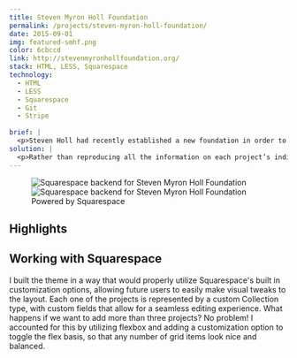 ```yaml
---
title: Steven Myron Holl Foundation
permalink: /projects/steven-myron-holl-foundation/
date: 2015-09-01
img: featured-smhf.png
color: 6cbccd
link: http://stevenmyronhollfoundation.org/
stack: HTML, LESS, Squarespace
technology:
  - HTML
  - LESS
  - Squarespace
  - Git
  - Stripe
  
brief: | 
  <p>Steven Holl had recently established a new foundation in order to promote his various side projects, including 32BNY, a digital publication; 'T' Space, an art gallery and the firm's extensive model and watercolor archive.</p>
solution: |
  <p>Rather than reproducing all the information on each project’s individual website, I worked with Steven himself to design a simple landing page which provided a brief introduction to each project. I developed the branding in a way that complimented the existing firm/project branding, incorporating the strict grids and blue from Steven Holl Architects and the image link styling of 32BNY. I also integrated Stripe in order to provide potential donors with an easier way to pay.</p> 
---
```

<figure class="projects__image-wrapper row row--full" style="background-color: #{{ page.color }}">
  <div class="projects__col--half">
    <img class="projects__image" src="{{ site.imgurl }}smhf-squarespace.PNG" alt="Squarespace backend for Steven Myron Holl Foundation">
  </div>
  <div class="projects__col--half">
    <img class="projects__image" src="{{ site.imgurl }}smhf-squarespace-2.PNG" alt="Squarespace backend for Steven Myron Holl Foundation">
  </div>
  <figcaption class="projects__caption">
  Powered by Squarespace
  </figcaption>
</figure>

<div class="row">
  <section class="text-block">
    <h2>Highlights</h2>
    <h2 class="subheading">Working with Squarespace</h2>
    <p>I built the theme in a way that would properly utilize Squarespace's built in customization options, allowing future users to easily make visual tweaks to the layout. Each one of the projects is represented by a custom Collection type, with custom fields that allow for a seamless editing experience. What happens if we want to add more than three projects? No problem! I accounted for this by utilizing flexbox and adding a customization option to toggle the flex basis, so that any number of grid items look nice and balanced.</p>
  </section>
</div>


